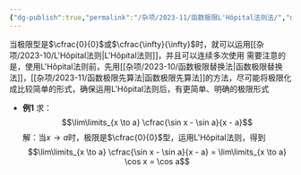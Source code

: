```yaml
---
{"dg-publish":true,"permalink":"/杂项/2023-11/函数极限L'Hôpital法则法/","dgPassFrontmatter":true}
---
```


当极限型是$\cfrac{0}{0}$或$\cfrac{\infty}{\infty}$时，就可以运用[[杂项/2023-10/L'Hôpital法则\|L'Hôpital法则]]，并且可以连续多次使用
需要注意的是，使用L'Hôpital法则前，先用[[杂项/2023-10/函数极限替换法\|函数极限替换法]]，[[杂项/2023-11/函数极限先算法\|函数极限先算法]]的方法，尽可能将极限化成比较简单的形式，确保运用L'Hôpital法则后，有更简单、明确的极限形式
- **例1**
	求：
	$$\lim\limits_{x \to a} \cfrac{\sin x - \sin a}{x - a}$$
	解：当$x \to a$时，极限是$\cfrac{0}{0}$型，运用L'Hôpital法则，得到
	$$\lim\limits_{x \to a} \cfrac{\sin x - \sin a}{x - a} = \lim\limits_{x \to a} \cos x = \cos a$$